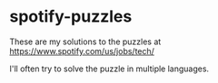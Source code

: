 spotify-puzzles
===============
These are my solutions to the puzzles at
https://www.spotify.com/us/jobs/tech/

I'll often try to solve the puzzle in multiple languages. 
